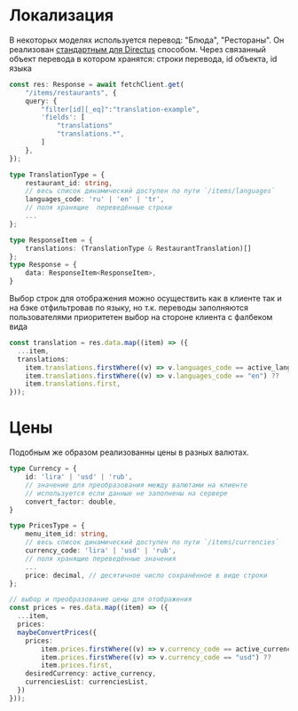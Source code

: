 # Локализация

В некоторых моделях используется перевод: "Блюда", "Рестораны".
Он реализован [стандартным для Directus](https://docs.directus.io/guides/headless-cms/content-translations.html) способом.
Через связанный объект перевода в котором хранятся: строки перевода,
id объекта, id языка

```ts
const res: Response = await fetchClient.get(
    "/items/restaurants", {
    query: {
        "filter[id][_eq]":"translation-example",
        'fields': [
            "translations"
            "translations.*",
        ]
    },
});

type TranslationType = {
    restaurant_id: string,
    // весь список динамический доступен по пути `/items/languages`
    languages_code: 'ru' | 'en' | 'tr',
    // поля хранящие  переведённые строки
    ...
};

type ResponseItem = {
    translations: (TranslationType & RestaurantTranslation)[]
};
type Response = {
    data: ResponseItem<ResponseItem>,
}
```

Выбор строк для отображения можно осуществить как в клиенте так и на бэке отфильтровав по языку, но т.к. переводы заполняются пользователями приоритетен выбор на стороне клиента с фалбеком вида

```ts
const translation = res.data.map((item) => ({
  ...item,
  translations:
    item.translations.firstWhere((v) => v.languages_code == active_lang) ??
    item.translations.firstWhere((v) => v.languages_code == "en") ??
    item.translations.first,
}));
```

# Цены 
Подобным же образом реализованны цены в разных валютах.

```ts
type Currency = {
    id: 'lira' | 'usd' | 'rub',
    // значение для преобразования между валютами на клиенте
    // используется если данные не заполнены на сервере
    convert_factor: double,
}

type PricesType = {
    menu_item_id: string,
    // весь список динамический доступен по пути `/items/currencies`
    currency_code: 'lira' | 'usd' | 'rub',
    // поля хранящие переведённые значения
    ...
    price: decimal, // десятичное число сохранённое в виде строки
};

// выбор и преобразование цены для отображения
const prices = res.data.map((item) => ({
  ...item,
  prices:
  maybeConvertPrices({
    prices:
        item.prices.firstWhere((v) => v.currency_code == active_currency.id) ??
        item.prices.firstWhere((v) => v.currency_code == "usd") ??
        item.prices.first,
    desiredCurrency: active_currency,
    currenciesList: currenciesList,
  })
}));
```
